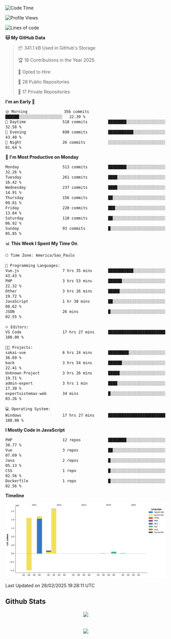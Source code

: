  
<!--START_SECTION:waka-->
![Code Time](http://img.shields.io/badge/Code%20Time-1%2C820%20hrs%208%20mins-blue)

![Profile Views](http://img.shields.io/badge/Profile%20Views-4-blue)

![Lines of code](https://img.shields.io/badge/From%20Hello%20World%20I%27ve%20Written-7.2%20million%20lines%20of%20code-blue)

**🐱 My GitHub Data** 

> 📦 341.1 kB Used in GitHub's Storage 
 > 
> 🏆 18 Contributions in the Year 2025
 > 
> 💼 Opted to Hire
 > 
> 📜 28 Public Repositories 
 > 
> 🔑 17 Private Repositories 
 > 
**I'm an Early 🐤** 

```text
🌞 Morning                356 commits         ██████░░░░░░░░░░░░░░░░░░░   22.39 % 
🌆 Daytime                518 commits         ████████░░░░░░░░░░░░░░░░░   32.58 % 
🌃 Evening                690 commits         ███████████░░░░░░░░░░░░░░   43.40 % 
🌙 Night                  26 commits          ░░░░░░░░░░░░░░░░░░░░░░░░░   01.64 % 
```
📅 **I'm Most Productive on Monday** 

```text
Monday                   513 commits         ████████░░░░░░░░░░░░░░░░░   32.26 % 
Tuesday                  261 commits         ████░░░░░░░░░░░░░░░░░░░░░   16.42 % 
Wednesday                237 commits         ████░░░░░░░░░░░░░░░░░░░░░   14.91 % 
Thursday                 156 commits         ██░░░░░░░░░░░░░░░░░░░░░░░   09.81 % 
Friday                   220 commits         ███░░░░░░░░░░░░░░░░░░░░░░   13.84 % 
Saturday                 110 commits         ██░░░░░░░░░░░░░░░░░░░░░░░   06.92 % 
Sunday                   93 commits          █░░░░░░░░░░░░░░░░░░░░░░░░   05.85 % 
```


📊 **This Week I Spent My Time On** 

```text
🕑︎ Time Zone: America/Sao_Paulo

💬 Programming Languages: 
Vue.js                   7 hrs 35 mins       ███████████░░░░░░░░░░░░░░   43.43 % 
PHP                      3 hrs 53 mins       ██████░░░░░░░░░░░░░░░░░░░   22.32 % 
Other                    3 hrs 26 mins       █████░░░░░░░░░░░░░░░░░░░░   19.72 % 
JavaScript               1 hr 30 mins        ██░░░░░░░░░░░░░░░░░░░░░░░   08.62 % 
JSON                     26 mins             █░░░░░░░░░░░░░░░░░░░░░░░░   02.55 % 

🔥 Editors: 
VS Code                  17 hrs 27 mins      █████████████████████████   100.00 % 

🐱‍💻 Projects: 
sakai-vue                6 hrs 24 mins       █████████░░░░░░░░░░░░░░░░   36.69 % 
back                     3 hrs 54 mins       ██████░░░░░░░░░░░░░░░░░░░   22.41 % 
Unknown Project          3 hrs 26 mins       █████░░░░░░░░░░░░░░░░░░░░   19.71 % 
admin-expert             3 hrs 1 min         ████░░░░░░░░░░░░░░░░░░░░░   17.30 % 
expertsistemas-web       34 mins             █░░░░░░░░░░░░░░░░░░░░░░░░   03.26 % 

💻 Operating System: 
Windows                  17 hrs 27 mins      █████████████████████████   100.00 % 
```

**I Mostly Code in JavaScript** 

```text
PHP                      12 repos            ████████░░░░░░░░░░░░░░░░░   30.77 % 
Vue                      3 repos             ██░░░░░░░░░░░░░░░░░░░░░░░   07.69 % 
Java                     2 repos             █░░░░░░░░░░░░░░░░░░░░░░░░   05.13 % 
CSS                      1 repo              █░░░░░░░░░░░░░░░░░░░░░░░░   02.56 % 
Dockerfile               1 repo              █░░░░░░░░░░░░░░░░░░░░░░░░   02.56 % 
```



**Timeline**

![Lines of Code chart](https://raw.githubusercontent.com/MaueDev/MaueDev/main/assets/bar_graph.png)


 Last Updated on 28/02/2025 19:28:11 UTC
<!--END_SECTION:waka-->

## Github Stats  
<div align="center"><img src="https://github-readme-stats.vercel.app/api/top-langs/?username=MaueDev&hide_border=true&layout=compact" align="center" /></div>  

<br/>  

<br/>  

<div align="center">
<img src="https://komarev.com/ghpvc/?username=MaueDev&&style=flat-square" align="center" />
</div>  
  
